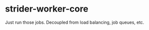 strider-worker-core
===================

Just run those jobs. Decoupled from load balancing, job queues, etc.
